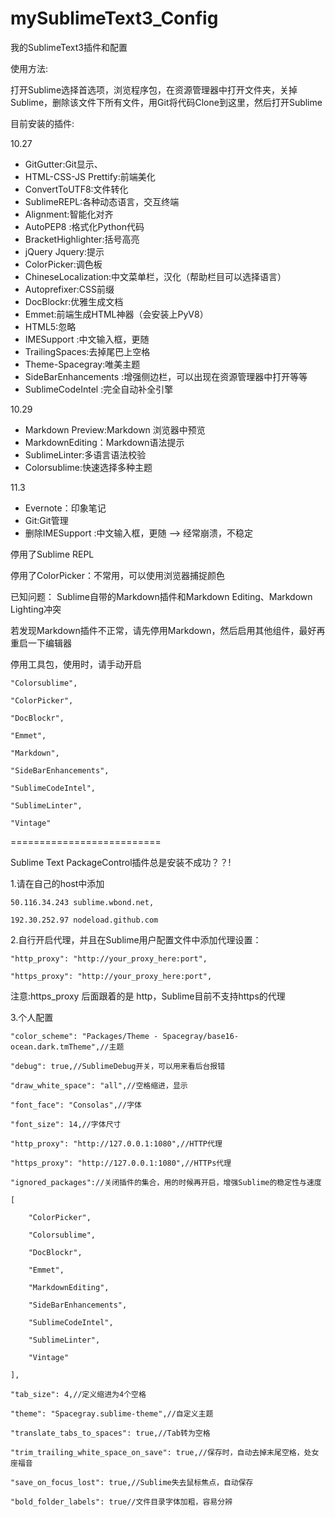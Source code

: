 # mySublimeText3_Config

我的SublimeText3插件和配置

使用方法:

   打开Sublime选择首选项，浏览程序包，在资源管理器中打开文件夹，关掉Sublime，删除该文件下所有文件，用Git将代码Clone到这里，然后打开Sublime


目前安装的插件:

10.27

+ GitGutter:Git显示、
+ HTML-CSS-JS Prettify:前端美化
+ ConvertToUTF8:文件转化
+ SublimeREPL:各种动态语言，交互终端
+ Alignment:智能化对齐
+ AutoPEP8 :格式化Python代码
+ BracketHighlighter:括号高亮
+ jQuery Jquery:提示
+ Color​Picker:调色板
+ ChineseLocalization:中文菜单栏，汉化（帮助栏目可以选择语言）
+ Autoprefixer:CSS前缀
+ DocBlockr:优雅生成文档
+ Emmet:前端生成HTML神器（会安装上PyV8）
+ HTML5:忽略
+ IMESupport :中文输入框，更随
+ TrailingSpaces:去掉尾巴上空格
+ Theme-Spacegray:唯美主题
+ SideBarEnhancements :增强侧边栏，可以出现在资源管理器中打开等等
+ SublimeCodeIntel :完全自动补全引擎

10.29

+ Markdown Preview:Markdown 浏览器中预览
+ MarkdownEditing：Markdown语法提示
+ SublimeLinter:多语言语法校验
+ Colorsublime:快速选择多种主题

11.3

+ Evernote：印象笔记
+ Git:Git管理
+ 删除IMESupport :中文输入框，更随 --> 经常崩溃，不稳定


停用了Sublime REPL

停用了Color​Picker：不常用，可以使用浏览器捕捉颜色


已知问题：
Sublime自带的Markdown插件和Markdown Editing、Markdown Lighting冲突

若发现Markdown插件不正常，请先停用Markdown，然后启用其他组件，最好再重启一下编辑器


停用工具包，使用时，请手动开启




	"Colorsublime",

    "ColorPicker",

    "DocBlockr",

    "Emmet",

    "Markdown",

    "SideBarEnhancements",

    "SublimeCodeIntel",

    "SublimeLinter",

    "Vintage"


==========================


Sublime Text PackageControl插件总是安装不成功？？!

1.请在自己的host中添加

`
    50.116.34.243 sublime.wbond.net,
`

`
    192.30.252.97 nodeload.github.com
`



2.自行开启代理，并且在Sublime用户配置文件中添加代理设置：

`
    "http_proxy": "http://your_proxy_here:port",
`

`
    "https_proxy": "http://your_proxy_here:port",
`

注意:https_proxy 后面跟着的是 http，Sublime目前不支持https的代理



3.个人配置


    "color_scheme": "Packages/Theme - Spacegray/base16-ocean.dark.tmTheme",//主题

    "debug": true,//SublimeDebug开关，可以用来看后台报错

    "draw_white_space": "all",//空格缩进，显示

    "font_face": "Consolas",//字体

    "font_size": 14,//字体尺寸

    "http_proxy": "http://127.0.0.1:1080",//HTTP代理

    "https_proxy": "http://127.0.0.1:1080",//HTTPs代理

    "ignored_packages"://关闭插件的集合，用的时候再开启，增强Sublime的稳定性与速度

    [

        "ColorPicker",

        "Colorsublime",

        "DocBlockr",

        "Emmet",

        "MarkdownEditing",

        "SideBarEnhancements",

        "SublimeCodeIntel",

        "SublimeLinter",

        "Vintage"

    ],

    "tab_size": 4,//定义缩进为4个空格

    "theme": "Spacegray.sublime-theme",//自定义主题

    "translate_tabs_to_spaces": true,//Tab转为空格

    "trim_trailing_white_space_on_save": true,//保存时，自动去掉末尾空格，处女座福音

    "save_on_focus_lost": true,//Sublime失去鼠标焦点，自动保存

    "bold_folder_labels": true//文件目录字体加粗，容易分辨

